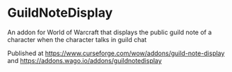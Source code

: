 # GuildNoteDisplay
An addon for World of Warcraft that displays the public guild note of a character when the character talks in guild chat

Published at https://www.curseforge.com/wow/addons/guild-note-display and https://addons.wago.io/addons/guildnotedisplay
